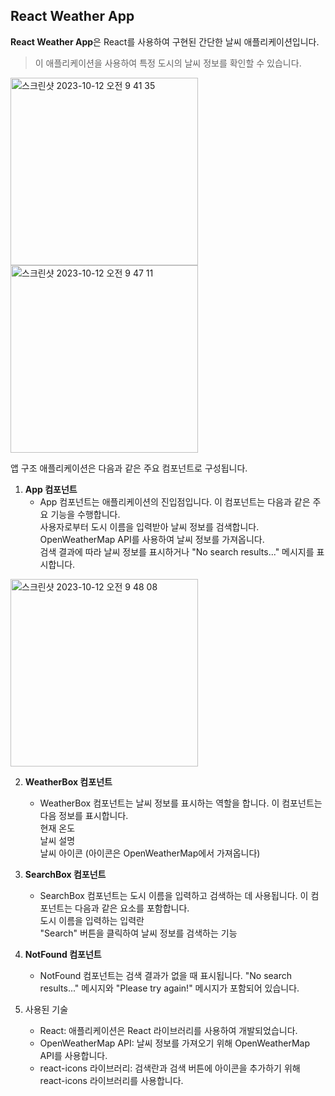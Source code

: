 <h2>React Weather App</h2>

**React Weather App**은 React를 사용하여 구현된 간단한 날씨 애플리케이션입니다. 
>이 애플리케이션을 사용하여 특정 도시의 날씨 정보를 확인할 수 있습니다.

<img width="300" alt="스크린샷 2023-10-12 오전 9 41 35" src="https://github.com/nimosarang/React-WeatherApp/assets/111734043/07a3f93b-a56e-4d7e-966e-504997b1cfa0">
<img width="300" alt="스크린샷 2023-10-12 오전 9 47 11" src="https://github.com/nimosarang/React-WeatherApp/assets/111734043/f053e7bd-edcc-4b99-b368-468a5ce5b771">

앱 구조
애플리케이션은 다음과 같은 주요 컴포넌트로 구성됩니다.

1. **App 컴포넌트**
   - App 컴포넌트는 애플리케이션의 진입점입니다. 이 컴포넌트는 다음과 같은 주요 기능을 수행합니다.<br>
   사용자로부터 도시 이름을 입력받아 날씨 정보를 검색합니다.<br>
   OpenWeatherMap API를 사용하여 날씨 정보를 가져옵니다.<br>
   검색 결과에 따라 날씨 정보를 표시하거나 "No search results..." 메시지를 표시합니다.<br>
<img width="300" alt="스크린샷 2023-10-12 오전 9 48 08" src="https://github.com/nimosarang/React-WeatherApp/assets/111734043/35492c1d-e856-4004-980f-d3ab651c7da4">

2. **WeatherBox 컴포넌트**
   - WeatherBox 컴포넌트는 날씨 정보를 표시하는 역할을 합니다. 이 컴포넌트는 다음 정보를 표시합니다.<br>
   현재 온도<br>
   날씨 설명<br>
   날씨 아이콘 (아이콘은 OpenWeatherMap에서 가져옵니다)<br>

3. **SearchBox 컴포넌트**
   - SearchBox 컴포넌트는 도시 이름을 입력하고 검색하는 데 사용됩니다. 이 컴포넌트는 다음과 같은 요소를 포함합니다.<br>
   도시 이름을 입력하는 입력란<br>
   "Search" 버튼을 클릭하여 날씨 정보를 검색하는 기능<br>

4. **NotFound 컴포넌트**
   - NotFound 컴포넌트는 검색 결과가 없을 때 표시됩니다. "No search results..." 메시지와 "Please try again!" 메시지가 포함되어 있습니다.<br>

5. 사용된 기술
   - React: 애플리케이션은 React 라이브러리를 사용하여 개발되었습니다.<br>
   - OpenWeatherMap API: 날씨 정보를 가져오기 위해 OpenWeatherMap API를 사용합니다.<br>
   - react-icons 라이브러리: 검색란과 검색 버튼에 아이콘을 추가하기 위해 react-icons 라이브러리를 사용합니다.<br>
